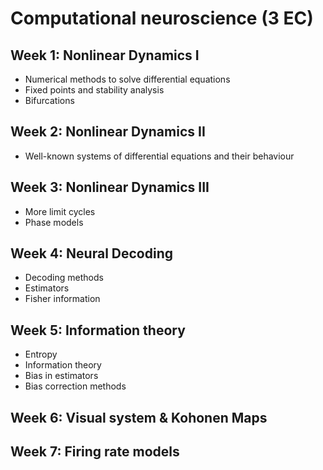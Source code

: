 # Computational neuroscience (3 EC)

## Week 1: Nonlinear Dynamics I 

- Numerical methods to solve differential equations
- Fixed points and stability analysis
- Bifurcations

## Week 2: Nonlinear Dynamics II

- Well-known systems of differential equations and their behaviour

## Week 3: Nonlinear Dynamics III

- More limit cycles 
- Phase models

## Week 4: Neural Decoding

- Decoding methods
- Estimators
- Fisher information

## Week 5: Information theory

- Entropy
- Information theory
- Bias in estimators
- Bias correction methods

## Week 6: Visual system & Kohonen Maps

## Week 7: Firing rate models

